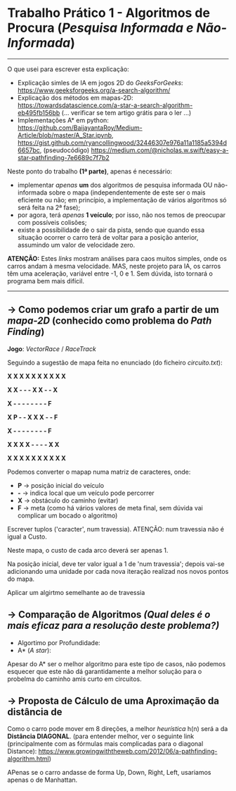 # Trabalho Prático 1 - Algoritmos de Procura (_Pesquisa Informada e Não-Informada_)
----------------------------------

O que usei para escrever esta explicação:
- Explicação simles de IA em jogos 2D do _GeeksForGeeks_: https://www.geeksforgeeks.org/a-search-algorithm/
- Explicação dos métodos em mapas-2D: https://towardsdatascience.com/a-star-a-search-algorithm-eb495fb156bb (... verificar se tem artigo grátis para o ler ...)
- Implementações A* em python: https://github.com/BaijayantaRoy/Medium-Article/blob/master/A_Star.ipynb, https://gist.github.com/ryancollingwood/32446307e976a11a1185a5394d6657bc, (pseudocódigo) https://medium.com/@nicholas.w.swift/easy-a-star-pathfinding-7e6689c7f7b2

Neste ponto do trabalho __(1ª parte)__, apenas é necessário:
- implementar _apenas_ __um__ dos algoritmos de pesquisa informada OU não-informada sobre o mapa (independentemente de este ser o mais eficiente ou não; em princípio, a implementação de vários algoritmos só será feita na 2ª fase);
- por agora, terá _apenas_ __1 veículo__; por isso, não nos temos de preocupar com possíveis colisões;
- existe a possibilidade de o sair da pista, sendo que quando essa situação ocorrer o carro terá de voltar para a posição anterior, assumindo um valor de velocidade zero.

__ATENÇÃO:__ Estes _links_ mostram análises para caos muitos simples, onde os carros andam à mesma velocidade. MAS, neste projeto para IA, os carros têm uma aceleração, variável entre -1, 0 e 1. Sem dúvida, isto tornará o programa bem mais difícil.

-----------------------------

## -> Como podemos criar um grafo a partir de um _mapa-2D_ (conhecido como problema do _Path Finding_)

__Jogo__: _VectorRace_ / _RaceTrack_

Seguindo a sugestão de mapa feita no enunciado (do ficheiro _circuito.txt_):

__X X X X X X X X X X__

__X X - - - X X - - X__

__X - - - - - - - - F__

__X P - - X X X - - F__

__X - - - - - - - - F__

__X X X X - - - - X X__

__X X X X X X X X X X__

Podemos converter o mapap numa matriz de caracteres, onde:
- __P__ -> posição inicial do veículo
- __-__ -> indica local que um veículo pode percorrer
- __X__ -> obstáculo do caminho (evitar) 
- __F__ -> meta (como há vários valores de meta final, sem dúvida vai complicar um bocado o algoritmo)

Escrever tuplos ('caracter', num travessia). ATENÇÃO: num travessia não é igual a Custo.

Neste mapa, o custo de cada arco deverá ser apenas 1.

Na posição inicial, deve ter valor igual a 1 de 'num travessia'; depois vai-se adicionando uma unidade por cada nova iteração realizad nos novos pontos do mapa.

Aplicar um algirtmo semelhante ao de travessia

## -> Comparação de Algoritmos _(Qual deles é o mais eficaz para a resolução deste problema?)_

- Algortimo por Profundidade:
- A* (_A star_):

Apesar do A* ser o melhor algoritmo para este tipo de casos, não podemos esquecer que este não dá garantidamente a melhor solução para o probelma do caminho amis curto em circuitos.

## -> Proposta de Cálculo de uma Aproximação da distância de 

Como o carro pode mover em 8 direções, a melhor _heurística_ h(n) será a da __Distância DIAGONAL__. (para entender melhor, ver o seguinte link (principalmente com as fórmulas mais complicadas para o diagonal Distance): https://www.growingwiththeweb.com/2012/06/a-pathfinding-algorithm.html)

APenas se o carro andasse de forma Up, Down, Right, Left, usariamos apenas o de Manhattan.
